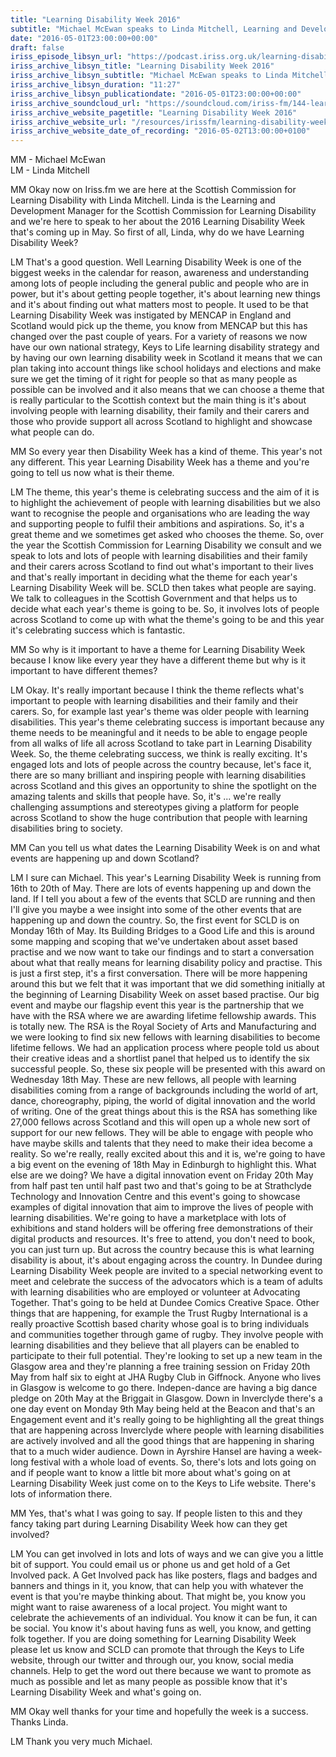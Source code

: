 ```yaml
---
title: "Learning Disability Week 2016"
subtitle: "Michael McEwan speaks to Linda Mitchell, Learning and Development Manager at Scottish Commission for Learning Disability, about the theme for this year and associated activities happening in Scotland"
date: "2016-05-01T23:00:00+00:00"
draft: false
iriss_episode_libsyn_url: "https://podcast.iriss.org.uk/learning-disability-week-2016-1"
iriss_archive_libsyn_title: "Learning Disability Week 2016"
iriss_archive_libsyn_subtitle: "Michael McEwan speaks to Linda Mitchell, Learning and Development Manager at Scottish Commission for Learning Disability, about the theme for this year and associated activities happening in Scotland"
iriss_archive_libsyn_duration: "11:27"
iriss_archive_libsyn_publicationdate: "2016-05-01T23:00:00+00:00"
iriss_archive_soundcloud_url: "https://soundcloud.com/iriss-fm/144-learning-disability-week-2016"
iriss_archive_website_pagetitle: "Learning Disability Week 2016"
iriss_archive_website_url: "/resources/irissfm/learning-disability-week-2016"
iriss_archive_website_date_of_recording: "2016-05-02T13:00:00+0100"
---
```

MM - Michael McEwan  
LM - Linda Mitchell

MM Okay now on Iriss.fm we are here at the Scottish Commission for Learning Disability with Linda Mitchell. Linda is the Learning and Development Manager for the Scottish Commission for Learning Disability and we're here to speak to her about the 2016 Learning Disability Week that's coming up in May. So first of all, Linda, why do we have Learning Disability Week?

LM That's a good question. Well Learning Disability Week is one of the biggest weeks in the calendar for reason, awareness and understanding among lots of people including the general public and people who are in power, but it's about getting people together, it's about learning new things and it's about finding out what matters most to people. It used to be that Learning Disability Week was instigated by MENCAP in England and Scotland would pick up the theme, you know from MENCAP but this has changed over the past couple of years. For a variety of reasons we now have our own national strategy, Keys to Life learning disability strategy and by having our own learning disability week in Scotland it means that we can plan taking into account things like school holidays and elections and make sure we get the timing of it right for people so that as many people as possible can be involved and it also means that we can choose a theme that is really particular to the Scottish context but the main thing is it's about involving people with learning disability, their family and their carers and those who provide support all across Scotland to highlight and showcase what people can do.

MM So every year then Disability Week has a kind of theme. This year's not any different. This year Learning Disability Week has a theme and you're going to tell us now what is their theme.

LM The theme, this year's theme is celebrating success and the aim of it is to highlight the achievement of people with learning disabilities but we also want to recognise the people and organisations who are leading the way and supporting people to fulfil their ambitions and aspirations. So, it's a great theme and we sometimes get asked who chooses the theme. So, over the year the Scottish Commission for Learning Disability we consult and we speak to lots and lots of people with learning disabilities and their family and their carers across Scotland to find out what's important to their lives and that's really important in deciding what the theme for each year's Learning Disability Week will be. SCLD then takes what people are saying. We talk to colleagues in the Scottish Government and that helps us to decide what each year's theme is going to be. So, it involves lots of people across Scotland to come up with what the theme's going to be and this year it's celebrating success which is fantastic.

MM So why is it important to have a theme for Learning Disability Week because I know like every year they have a different theme but why is it important to have different themes?

LM Okay. It's really important because I think the theme reflects what's important to people with learning disabilities and their family and their carers. So, for example last year's theme was older people with learning disabilities. This year's theme celebrating success is important because any theme needs to be meaningful and it needs to be able to engage people from all walks of life all across Scotland to take part in Learning Disability Week. So, the theme celebrating success, we think is really exciting. It's engaged lots and lots of people across the country because, let's face it, there are so many brilliant and inspiring people with learning disabilities across Scotland and this gives an opportunity to shine the spotlight on the amazing talents and skills that people have. So, it's ... we're really challenging assumptions and stereotypes giving a platform for people across Scotland to show the huge contribution that people with learning disabilities bring to society.

MM Can you tell us what dates the Learning Disability Week is on and what events are happening up and down Scotland?

LM I sure can Michael. This year's Learning Disability Week is running from 16th to 20th of May. There are lots of events happening up and down the land. If I tell you about a few of the events that SCLD are running and then I'll give you maybe a wee insight into some of the other events that are happening up and down the country. So, the first event for SCLD is on Monday 16th of May. Its Building Bridges to a Good Life and this is around some mapping and scoping that we've undertaken about asset based practise and we now want to take our findings and to start a conversation about what that really means for learning disability policy and practise. This is just a first step, it's a first conversation. There will be more happening around this but we felt that it was important that we did something initially at the beginning of Learning Disability Week on asset based practise. Our big event and maybe our flagship event this year is the partnership that we have with the RSA where we are awarding lifetime fellowship awards. This is totally new. The RSA is the Royal Society of Arts and Manufacturing and we were looking to find six new fellows with learning disabilities to become lifetime fellows. We had an application process where people told us about their creative ideas and a shortlist panel that helped us to identify the six successful people. So, these six people will be presented with this award on Wednesday 18th May. These are new fellows, all people with learning disabilities coming from a range of backgrounds including the world of art, dance, choreography, piping, the world of digital innovation and the world of writing. One of the great things about this is the RSA has something like 27,000 fellows across Scotland and this will open up a whole new sort of support for our new fellows. They will be able to engage with people who have maybe skills and talents that they need to make their idea become a reality. So we're really, really excited about this and it is, we're going to have a big event on the evening of 18th May in Edinburgh to highlight this. What else are we doing? We have a digital innovation event on Friday 20th May from half past ten until half past two and that's going to be at Strathclyde Technology and Innovation Centre and this event's going to showcase examples of digital innovation that aim to improve the lives of people with learning disabilities. We're going to have a marketplace with lots of exhibitions and stand holders will be offering free demonstrations of their digital products and resources. It's free to attend, you don't need to book, you can just turn up. But across the country because this is what learning disability is about, it's about engaging across the country. In Dundee during Learning Disability Week people are invited to a special networking event to meet and celebrate the success of the advocators which is a team of adults with learning disabilities who are employed or volunteer at Advocating Together. That's going to be held at Dundee Comics Creative Space. Other things that are happening, for example the Trust Rugby International is a really proactive Scottish based charity whose goal is to bring individuals and communities together through game of rugby. They involve people with learning disabilities and they believe that all players can be enabled to participate to their full potential. They're looking to set up a new team in the Glasgow area and they're planning a free training session on Friday 20th May from half six to eight at JHA Rugby Club in Giffnock. Anyone who lives in Glasgow is welcome to go there. Indepen-dance are having a big dance pledge on 20th May at the Briggait in Glasgow. Down in Inverclyde there's a one day event on Monday 9th May being held at the Beacon and that's an Engagement event and it's really going to be highlighting all the great things that are happening across Inverclyde where people with learning disabilities are actively involved and all the good things that are happening in sharing that to a much wider audience. Down in Ayrshire Hansel are having a week-long festival with a whole load of events. So, there's lots and lots going on and if people want to know a little bit more about what's going on at Learning Disability Week just come on to the Keys to Life website. There's lots of information there.

MM Yes, that's what I was going to say. If people listen to this and they fancy taking part during Learning Disability Week how can they get involved?

LM You can get involved in lots and lots of ways and we can give you a little bit of support. You could email us or phone us and get hold of a Get Involved pack. A Get Involved pack has like posters, flags and badges and banners and things in it, you know, that can help you with whatever the event is that you're maybe thinking about. That might be, you know you might want to raise awareness of a local project. You might want to celebrate the achievements of an individual. You know it can be fun, it can be social. You know it's about having funs as well, you know, and getting folk together. If you are doing something for Learning Disability Week please let us know and SCLD can promote that through the Keys to Life website, through our twitter and through our, you know, social media channels. Help to get the word out there because we want to promote as much as possible and let as many people as possible know that it's Learning Disability Week and what's going on.

MM Okay well thanks for your time and hopefully the week is a success. Thanks Linda.

LM Thank you very much Michael.
